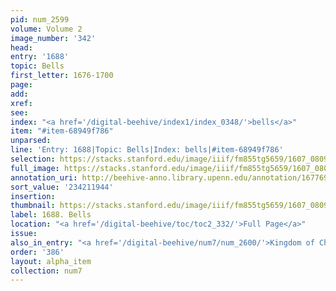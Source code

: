 ```yaml
---
pid: num_2599
volume: Volume 2
image_number: '342'
head:
entry: '1688'
topic: Bells
first_letter: 1676-1700
page:
add:
xref:
see:
index: "<a href='/digital-beehive/index1/index_0348/'>bells</a>"
item: "#item-68949f786"
unparsed:
line: 'Entry: 1688|Topic: Bells|Index: bells|#item-68949f786'
selection: https://stacks.stanford.edu/image/iiif/fm855tg5659/1607_0809/922,1944,2846,255/full/0/default.jpg
full_image: https://stacks.stanford.edu/image/iiif/fm855tg5659/1607_0809/full/full/0/default.jpg
annotation_uri: http://beehive-anno.library.upenn.edu/annotation/1677693150326
sort_value: '234211944'
insertion:
thumbnail: https://stacks.stanford.edu/image/iiif/fm855tg5659/1607_0809/922,1944,600,180/250,/0/default.jpg
label: 1688. Bells
location: "<a href='/digital-beehive/toc/toc2_332/'>Full Page</a>"
issue:
also_in_entry: "<a href='/digital-beehive/num7/num_2600/'>Kingdom of Christ</a>"
order: '386'
layout: alpha_item
collection: num7
---
```


